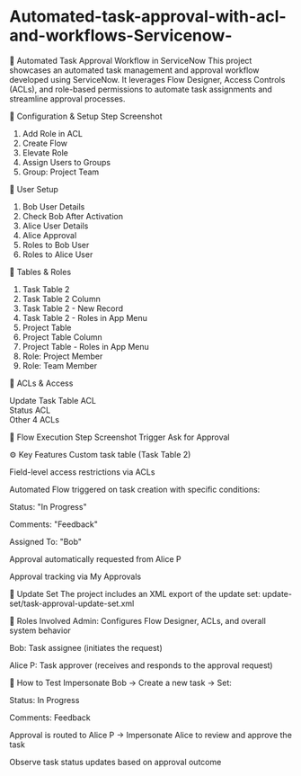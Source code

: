 # Automated-task-approval-with-acl-and-workflows-Servicenow-
🚀 Automated Task Approval Workflow in ServiceNow
This project showcases an automated task management and approval workflow developed using ServiceNow. It leverages Flow Designer, Access Controls (ACLs), and role-based permissions to automate task assignments and streamline approval processes.

🔧 Configuration & Setup
Step	Screenshot
1. Add Role in ACL	
2. Create Flow	
3. Elevate Role	
4. Assign Users to Groups	
5. Group: Project Team	

👥 User Setup
1. Bob User Details	
2. Check Bob After Activation	
3. Alice User Details	
4. Alice Approval	
5. Roles to Bob User	
6. Roles to Alice User	

🧩 Tables & Roles

1. Task Table 2	
2. Task Table 2 Column	
3. Task Table 2 - New Record	
4. Task Table 2 - Roles in App Menu	
5. Project Table	
6. Project Table Column	
7. Project Table - Roles in App Menu	
8. Role: Project Member	
9.  Role: Team Member	

🔐 ACLs & Access

Update Task Table ACL	
Status ACL	
Other 4 ACLs	

🔁 Flow Execution
Step	Screenshot
Trigger	
Ask for Approval

⚙️ Key Features
Custom task table (Task Table 2)

Field-level access restrictions via ACLs

Automated Flow triggered on task creation with specific conditions:

Status: "In Progress"

Comments: "Feedback"

Assigned To: "Bob"

Approval automatically requested from Alice P

Approval tracking via My Approvals

💾 Update Set
The project includes an XML export of the update set:
update-set/task-approval-update-set.xml

👥 Roles Involved
Admin: Configures Flow Designer, ACLs, and overall system behavior

Bob: Task assignee (initiates the request)

Alice P: Task approver (receives and responds to the approval request)

🧪 How to Test
Impersonate Bob
→ Create a new task
→ Set:

Status: In Progress

Comments: Feedback

Approval is routed to Alice P
→ Impersonate Alice to review and approve the task

Observe task status updates based on approval outcome
